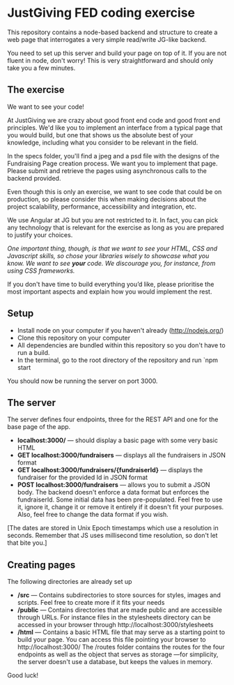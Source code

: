 # JustGiving FED coding exercise #

This repository contains a node-based backend and structure to create a web page that interrogates a very simple read/write JG-like backend.

You need to set up this server and build your page on top of it. If you are not fluent in node, don't worry! This is very straightforward and should only take you a few minutes.

## The exercise ##

We want to see your code!

At JustGiving we are crazy about good front end code and good front end principles. We'd like you to implement an interface from a typical page that you would build, but one that shows us the absolute best of your knowledge, including what you consider to be relevant in the field.

In the specs folder, you'll find a jpeg and a psd file with the designs of the Fundraising Page creation process. We want you to implement that page. Please submit and retrieve the pages using asynchronous calls to the backend provided.

Even though this is only an exercise, we want to see code that could be on production, so please consider this when making decisions about the project scalability, performance, accessibility and integration, etc.

We use Angular at JG but you are not restricted to it. In fact, you can pick any technology that is relevant for the exercise as long as you are prepared to justify your choices.

*One important thing, though, is that we want to see your HTML, CSS and Javascript skills, so chose your libraries wisely to showcase what you know. We want to see **your** code. We discourage you, for instance, from using CSS frameworks.*


If you don't have time to build everything you’d like, please prioritise the most important aspects and explain how you would implement the rest.

## Setup ##

* Install node on your computer if you haven't already (http://nodejs.org/)
* Clone this repository on your computer
* All dependencies are bundled within this repository so you don't have to run a build.
* In the terminal, go to the root directory of the repository and run `npm start

You should now be running the server on port 3000.

## The server ##

The server defines four endpoints, three for the REST API and one for the base page of the app.

* **localhost:3000/** — should display a basic page with some very basic HTML
* **GET localhost:3000/fundraisers** — displays all the fundraisers in JSON format
* **GET localhost:3000/fundraisers/{fundraiserId}** — displays the fundraiser for the provided Id in JSON format
* **POST localhost:3000/fundraisers** — allows you to submit a JSON body. The backend doesn't enforce a data format but enforces the fundraiserId. Some initial data has been pre-populated. Feel free to use it, ignore it, change it or remove it entirely if it doesn't fit your purposes. Also, feel free to change the data format if you wish.

[The dates are stored in Unix Epoch timestamps which use a resolution in seconds. Remember that JS uses millisecond time resolution, so don't let that bite you.]

## Creating pages ##

The following directories are already set up

* **/src** — Contains subdirectories to store sources for styles, images and scripts. Feel free to create more if it fits your needs
* **/public** — Contains directories that are made public and are accessible through URLs. For instance files in the stylesheets directory can be accessed in your browser through http://localhost:3000/stylesheets
* **/html** — Contains a basic HTML file that may serve as a starting point to build your page. You can access this file pointing your browser to http://localhost:3000/
The /routes folder contains the routes for the four endpoints as well as the object that serves as storage —for simplicity, the server doesn't use a database, but keeps the values in memory.

Good luck!